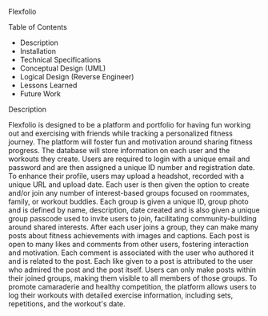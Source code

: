 Flexfolio 

Table of Contents
-	Description
-	Installation
-	Technical Specifications
-	Conceptual Design (UML)
-	Logical Design (Reverse Engineer) 
-	Lessons Learned
-	Future Work
  
Description

Flexfolio is designed to be a platform and portfolio for having fun working out and exercising with friends while tracking a personalized fitness journey. The platform will foster fun and motivation around sharing fitness progress.
The database will store information on each user and the workouts they create. Users are required to login with a unique email and password and are then assigned a unique ID number and registration date. 
To enhance their profile, users may upload a headshot, recorded with a unique URL and upload date. Each user is then given the option to create and/or join any number of interest-based groups focused on roommates, family, or workout buddies. 
Each group is given a unique ID, group photo and is defined by name, description, date created and is also given a unique group passcode used to invite users to join, facilitating community-building around shared interests.
After each user joins a group, they can make many posts about fitness achievements with images and captions. Each post is open to many likes and comments from other users, fostering interaction and motivation. 
Each comment is associated with the user who authored it and is related to the post. Each like given to a post is attributed to the user who admired the post and the post itself. 
Users can only make posts within their joined groups, making them visible to all members of those groups. To promote camaraderie and healthy competition, the platform allows users to log their workouts with detailed exercise information, including sets, repetitions, and the workout's date.

